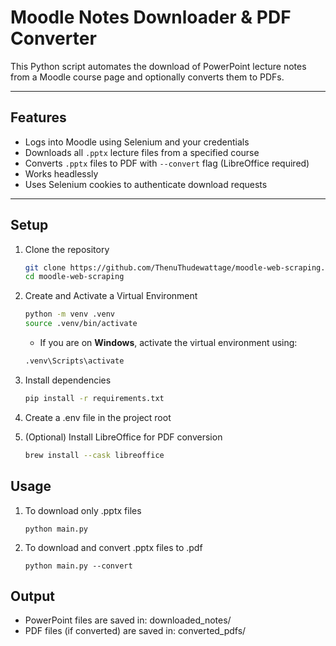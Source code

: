 # Moodle Notes Downloader & PDF Converter

This Python script automates the download of PowerPoint lecture notes from a Moodle course page and optionally converts them to PDFs.

---

## Features

- Logs into Moodle using Selenium and your credentials  
- Downloads all `.pptx` lecture files from a specified course  
- Converts `.pptx` files to PDF with `--convert` flag (LibreOffice required)  
- Works headlessly 
- Uses Selenium cookies to authenticate download requests  

---

## Setup

1. Clone the repository 

    ```bash
    git clone https://github.com/ThenuThudewattage/moodle-web-scraping.git
    cd moodle-web-scraping
    ```

2. Create and Activate a Virtual Environment
   ```sh
   python -m venv .venv
   source .venv/bin/activate
   ```
    - If you are on **Windows**, activate the virtual environment using:
    ```sh
    .venv\Scripts\activate
    ```

3. Install dependencies

    ```sh
    pip install -r requirements.txt
    ``` 

4. Create a .env file in the project root


5. (Optional) Install LibreOffice for PDF conversion
    ```bash
    brew install --cask libreoffice
    ```

## Usage

1. To download only .pptx files
    ```
    python main.py
    ```

2. To download and convert .pptx files to .pdf
    ```
    python main.py --convert
    ```

## Output
- PowerPoint files are saved in: downloaded_notes/
- PDF files (if converted) are saved in: converted_pdfs/


